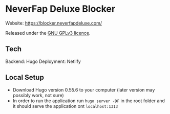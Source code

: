 # NeverFap Deluxe Blocker

Website: https://blocker.neverfapdeluxe.com/

Released under the [GNU GPLv3 licence](https://github.com/neverfap-deluxe/nfd-api/blob/master/LICENSE).


## Tech

Backend: Hugo
Deployment: Netlify


## Local Setup

- Download Hugo version 0.55.6 to your computer (later version may possibly work, not sure)
- In order to run the application run `hugo server -DF` in the root folder and it should serve the application ont `localhost:1313`

